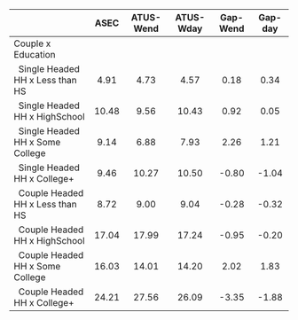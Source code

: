 
|                      |         ASEC |    ATUS-Wend |    ATUS-Wday |     Gap-Wend |      Gap-day |
| -------------------- | :----------: | :----------: | :----------: | :----------: | :----------: |
| Couple x Education   |              |              |              |              |              |
| &nbsp;&nbsp;Single Headed HH x Less than HS |         4.91 |         4.73 |         4.57 |         0.18 |         0.34 |
| &nbsp;&nbsp;Single Headed HH x HighSchool |        10.48 |         9.56 |        10.43 |         0.92 |         0.05 |
| &nbsp;&nbsp;Single Headed HH x Some College |         9.14 |         6.88 |         7.93 |         2.26 |         1.21 |
| &nbsp;&nbsp;Single Headed HH x College+ |         9.46 |        10.27 |        10.50 |        -0.80 |        -1.04 |
| &nbsp;&nbsp;Couple Headed HH x Less than HS |         8.72 |         9.00 |         9.04 |        -0.28 |        -0.32 |
| &nbsp;&nbsp;Couple Headed HH x HighSchool |        17.04 |        17.99 |        17.24 |        -0.95 |        -0.20 |
| &nbsp;&nbsp;Couple Headed HH x Some College |        16.03 |        14.01 |        14.20 |         2.02 |         1.83 |
| &nbsp;&nbsp;Couple Headed HH x College+ |        24.21 |        27.56 |        26.09 |        -3.35 |        -1.88 |

